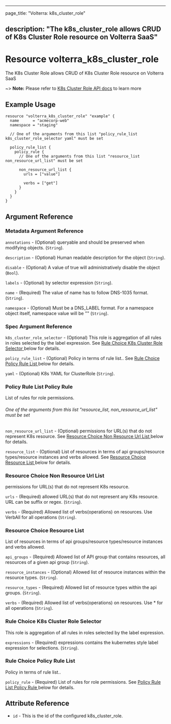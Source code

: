 ---

page_title: "Volterra: k8s_cluster_role"

description: "The k8s_cluster_role allows CRUD of K8s Cluster Role resource on Volterra SaaS"
---------------------------------------------------------------------------------------------

Resource volterra_k8s_cluster_role
==================================

The K8s Cluster Role allows CRUD of K8s Cluster Role resource on Volterra SaaS

~> **Note:** Please refer to [K8s Cluster Role API docs](https://docs.cloud.f5.com/docs/api/k8s-cluster-role) to learn more

Example Usage
-------------

```hcl
resource "volterra_k8s_cluster_role" "example" {
  name      = "acmecorp-web"
  namespace = "staging"

  // One of the arguments from this list "policy_rule_list k8s_cluster_role_selector yaml" must be set

  policy_rule_list {
    policy_rule {
      // One of the arguments from this list "resource_list non_resource_url_list" must be set

      non_resource_url_list {
        urls = ["value"]

        verbs = ["get"]
      }
    }
  }
}

```

Argument Reference
------------------

### Metadata Argument Reference

`annotations` - (Optional) queryable and should be preserved when modifying objects. (`String`).

`description` - (Optional) Human readable description for the object (`String`).

`disable` - (Optional) A value of true will administratively disable the object (`Bool`).

`labels` - (Optional) by selector expression (`String`).

`name` - (Required) The value of name has to follow DNS-1035 format. (`String`).

`namespace` - (Optional) Must be a DNS_LABEL format. For a namespace object itself, namespace value will be "" (`String`).

### Spec Argument Reference

`k8s_cluster_role_selector` - (Optional) This role is aggregation of all rules in roles selected by the label expression. See [Rule Choice K8s Cluster Role Selector ](#rule-choice-k8s-cluster-role-selector) below for details.

`policy_rule_list` - (Optional) Policy in terms of rule list.. See [Rule Choice Policy Rule List ](#rule-choice-policy-rule-list) below for details.

`yaml` - (Optional) K8s YAML for ClusterRole (`String`).

### Policy Rule List Policy Rule

List of rules for role permissions.

###### One of the arguments from this list "resource_list, non_resource_url_list" must be set

`non_resource_url_list` - (Optional) permissions for URL(s) that do not represent K8s resource. See [Resource Choice Non Resource Url List ](#resource-choice-non-resource-url-list) below for details.

`resource_list` - (Optional) List of resources in terms of api groups/resource types/resource instances and verbs allowed. See [Resource Choice Resource List ](#resource-choice-resource-list) below for details.

### Resource Choice Non Resource Url List

permissions for URL(s) that do not represent K8s resource.

`urls` - (Required) allowed URL(s) that do not represent any K8s resource. URL can be suffix or regex. (`String`).

`verbs` - (Required) Allowed list of verbs(operations) on resources. Use VerbAll for all operations (`String`).

### Resource Choice Resource List

List of resources in terms of api groups/resource types/resource instances and verbs allowed.

`api_groups` - (Required) Allowed list of API group that contains resources, all resources of a given api group (`String`).

`resource_instances` - (Optional) Allowed list of resource instances within the resource types. (`String`).

`resource_types` - (Required) Allowed list of resource types within the api groups. (`String`).

`verbs` - (Required) Allowed list of verbs(operations) on resources. Use * for all operations (`String`).

### Rule Choice K8s Cluster Role Selector

This role is aggregation of all rules in roles selected by the label expression.

`expressions` - (Required) expressions contains the kubernetes style label expression for selections. (`String`).

### Rule Choice Policy Rule List

Policy in terms of rule list..

`policy_rule` - (Required) List of rules for role permissions. See [Policy Rule List Policy Rule ](#policy-rule-list-policy-rule) below for details.

Attribute Reference
-------------------

-	`id` - This is the id of the configured k8s_cluster_role.
